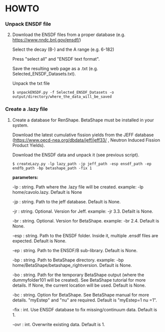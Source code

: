# HOWTO

### Unpack ENSDF file
2. Download the ENSDF files from a proper database (e.g. https://www.nndc.bnl.gov/ensdf/)

   Select the decay (B-) and the A range (e.g. 6-182)

   Press "select all" and "ENSDF text format".

   Save the resulting web page as a .txt (e.g. Selected_ENSDF_Datasets.txt). 

   Unpack the txt file
   ```
   $ unpackENSDF.py -f Selected_ENSDF_Datasets -o output/directory/where_the_data_will_be_saved 
   ```   


### Create a .lazy file
1. Create a database for RenShape. BetaShape must be installed in your system.  
   
   Download the latest cumulative fission yields from the JEFF database (https://www.oecd-nea.org/dbdata/jeff/jeff33/ , Neutron Induced Fission Product Yields).

   Download the ENSDF data and unpack it (see previous script).


   ```
   $ createLazy.py -lp lazy_path -jp jeff_path -esp ensdf_path -ep endfb_path -bp betashape_path -fix 1 
   ```   

   **parameters:** 
   
   -lp : string. Path where the .lazy file will be created. example: -lp home/cavolo.lazy. Default is None

   -jp : string. Path to the jeff database. Default is None.

   -jr : string. Optional. Version for Jeff. example: -jr 3.3. Defailt is None.

   -br : string. Optional. Version for BetaShape. example: -br 2.4. Default is None.

   -esp : string. Path to the ENSDF folder. Inside it, multiple .ensdf files are expected. Default is None.

   -ep : string. Path to the ENSDF/B sub-library. Default is None.

   -bp : string. Path to BetaShape directory. example: -bp home/BetaShape/betashape_rightversion. Default is None.

   -bo : string. Path for the temporary BetaShape output (where the dummyfolder101 will be created). See BetaShape tutorial for more details. If None, the current location will be used. Default is None.

   -bc : string. Option for BetaShape. See BetaShape manual for more details. "myEstep" and "nu" are required. Default is "myEstep=1 nu =1".

   -fix : int. Use ENSDF database to fix missing/continuum data. Default is 1.
   
   -ovr : int. Overwrite existing data. Default is 1.

